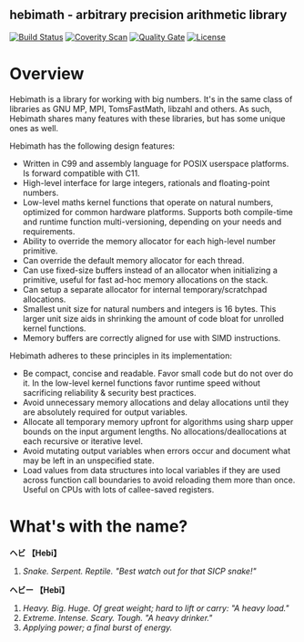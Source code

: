 hebimath - arbitrary precision arithmetic library
-------------------------------------------------------------------------------
[![Build Status](https://travis-ci.org/suiginsoft/hebimath.svg?branch=master)](https://travis-ci.org/suiginsoft/hebimath)
[![Coverity Scan](https://img.shields.io/coverity/scan/11311.svg)](https://scan.coverity.com/projects/suiginsoft-hebimath)
[![Quality Gate](https://sonarqube.com/api/badges/gate?key=hebimath)](https://sonarqube.com/dashboard/index/hebimath)
[![License](https://img.shields.io/packagist/l/doctrine/orm.svg)](https://github.com/suiginsoft/hebimath/raw/master/LICENSE)

Overview
===============================================================================

Hebimath is a library for working with big numbers. It's in the same class of
libraries as GNU MP, MPI, TomsFastMath, libzahl and others. As such, Hebimath
shares many features with these libraries, but has some unique ones as well.

Hebimath has the following design features:

- Written in C99 and assembly language for POSIX userspace platforms. Is forward
  compatible with C11.
- High-level interface for large integers, rationals and floating-point numbers.
- Low-level maths kernel functions that operate on natural numbers, optimized
  for common hardware platforms. Supports both compile-time and runtime
  function multi-versioning, depending on your needs and requirements.
- Ability to override the memory allocator for each high-level number primitive.
- Can override the default memory allocator for each thread.
- Can use fixed-size buffers instead of an allocator when initializing
  a primitive, useful for fast ad-hoc memory allocations on the stack.
- Can setup a separate allocator for internal temporary/scratchpad allocations.
- Smallest unit size for natural numbers and integers is 16 bytes. This
  larger unit size aids in shrinking the amount of code bloat for unrolled
  kernel functions.
- Memory buffers are correctly aligned for use with SIMD instructions.

Hebimath adheres to these principles in its implementation:

- Be compact, concise and readable. Favor small code but do not over do it.
  In the low-level kernel functions favor runtime speed without sacrificing
  reliability & security best practices.
- Avoid unnecessary memory allocations and delay allocations until they are
  absolutely required for output variables.
- Allocate all temporary memory upfront for algorithms using sharp upper bounds
  on the input argument lengths. No allocations/deallocations at each recursive
  or iterative level.
- Avoid mutating output variables when errors occur and document what may be
  left in an unspecified state.
- Load values from data structures into local variables if they are used across
  function call boundaries to avoid reloading them more than once. Useful on
  CPUs with lots of callee-saved registers.

What's with the name?
===============================================================================

**ヘビ 【Hebi】**

1. *Snake. Serpent. Reptile. "Best watch out for that SICP snake!"*

**ヘビー 【Hebī】**

1. *Heavy. Big. Huge. Of great weight; hard to lift or carry: "A heavy load."*
2. *Extreme. Intense. Scary. Tough. "A heavy drinker."*
3. *Applying power; a final burst of energy.*
